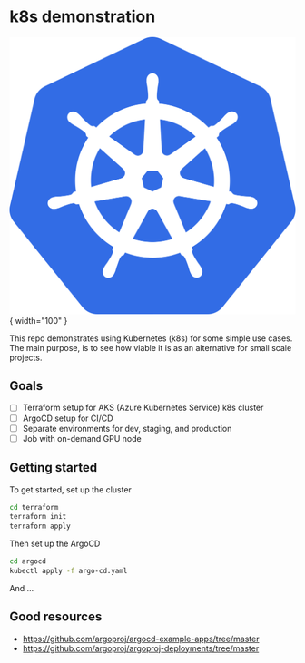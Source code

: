 # k8s demonstration

![k8s logo](./assets/k8s_logo.svg){ width="100" }

This repo demonstrates using Kubernetes (k8s) for some simple use cases.
The main purpose, is to see how viable it is as an alternative for small scale projects.

## Goals

- [ ] Terraform setup for AKS (Azure Kubernetes Service) k8s cluster
- [ ] ArgoCD setup for CI/CD
- [ ] Separate environments for dev, staging, and production
- [ ] Job with on-demand GPU node

## Getting started

To get started, set up the cluster

```bash
cd terraform
terraform init
terraform apply
```

Then set up the ArgoCD

```bash
cd argocd
kubectl apply -f argo-cd.yaml
```

And ...


## Good resources

- https://github.com/argoproj/argocd-example-apps/tree/master
- https://github.com/argoproj/argoproj-deployments/tree/master